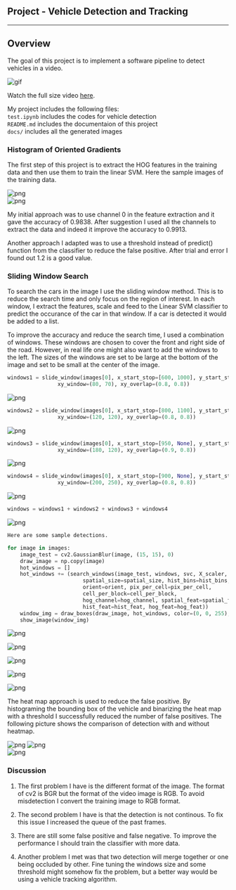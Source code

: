 
## Project - Vehicle Detection and Tracking

---
## Overview
The goal of this project is to implement a software pipeline to detect vehicles in a video.

![gif](docs/project_video.gif)  

Watch the full size video [here](https://youtu.be/_RW71oyRJq8).

My project includes the following files:  
`test.ipynb` includes the codes for vehicle detection  
`README.md` includes the documentaion of this project  
`docs/` includes all the generated images  

### Histogram of Oriented Gradients
The first step of this project is to extract the HOG features in the training data and then use them to train the linear SVM. Here the sample images of the training data.

![png](docs/image35.png)  
![png](docs/image0090.png)
  
My initial approach was to use channel 0 in the feature extraction and it gave the accuracy of 0.9838. After suggestion I used all the channels to extract the data and indeed it improve the accuracy to 0.9913. 

Another approach I adapted was to use a threshold instead of predict() function from the classifier to reduce the false positive. After trial and error I found out 1.2 is a good value.

### Sliding Window Search
To search the cars in the image I use the sliding window method. This is to reduce the search time and only focus on the region of interest. In each window, I extract the features, scale and feed to the Linear SVM classifier to predict the occurance of the car in that window. If a car is detected it would be added to a list.

To improve the accuracy and reduce the search time, I used a combination of windows. These windows are chosen to cover the front and right side of the road. However, in real life one might also want to add the windows to the left. The sizes of the windows are set to be large at the bottom of the image and set to be small at the center of the image.


```python
windows1 = slide_window(images[0], x_start_stop=[600, 1000], y_start_stop=[400, 500], 
                xy_window=(80, 70), xy_overlap=(0.8, 0.8))
```


![png](docs/output_5_0.png)



```python
windows2 = slide_window(images[0], x_start_stop=[800, 1100], y_start_stop=[420, 600], 
                xy_window=(120, 120), xy_overlap=(0.8, 0.8))
```

![png](docs/output_6_0.png)


```python
windows3 = slide_window(images[0], x_start_stop=[950, None], y_start_stop=[400, 600], 
                xy_window=(180, 120), xy_overlap=(0.9, 0.8))
```

![png](docs/output_7_0.png)

```python
windows4 = slide_window(images[0], x_start_stop=[900, None], y_start_stop=[400, None], 
                xy_window=(200, 250), xy_overlap=(0.8, 0.8))
```

![png](docs/output_8_0.png)


```python
windows = windows1 + windows2 + windows3 + windows4
```

![png](docs/output_9_0.png)


```python
Here are some sample detections.  
```


```python
for image in images:
    image_test = cv2.GaussianBlur(image, (15, 15), 0)
    draw_image = np.copy(image)
    hot_windows = []
    hot_windows += (search_windows(image_test, windows, svc, X_scaler, color_space=color_space, 
                        spatial_size=spatial_size, hist_bins=hist_bins, 
                        orient=orient, pix_per_cell=pix_per_cell, 
                        cell_per_block=cell_per_block, 
                        hog_channel=hog_channel, spatial_feat=spatial_feat, 
                        hist_feat=hist_feat, hog_feat=hog_feat))                       
    window_img = draw_boxes(draw_image, hot_windows, color=(0, 0, 255), thick=6)    
    show_image(window_img)
```


![png](docs/output_10_1.png)

![png](docs/output_10_3.png)

![png](docs/output_10_5.png)

![png](docs/output_10_9.png)

![png](docs/output_10_11.png)

The heat map approach is used to reduce the false positive. By histograming the bounding box of the vehicle and binarizing the heat map with a threshold I successfully reduced the number of false positives. The following picture shows the comparison of detection with and without heatmap.

![png](docs/output_10_3.png)
![png](docs/output_13_3.png)  
![png](docs/output_10_7.png)  


### Discussion

1. The first problem I have is the different format of the image. The format of cv2 is BGR but the format of the video image is RGB. To avoid misdetection I convert the training image to RGB format.

2. The second problem I have is that the detection is not continous. To fix this issue I increased the queue of the past frames.

3. There are still some false positive and false negative. To improve the performance I should train the classifier with more data.

4. Another problem I met was that two detection will merge together or one being occluded by other. Fine tuning the windows size and some threshold might somehow fix the problem, but a better way would be using a vehicle tracking algorithm.
